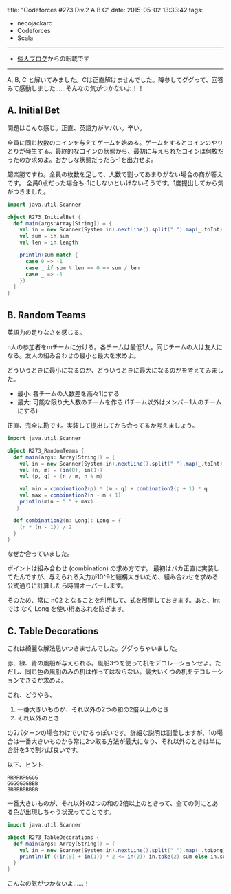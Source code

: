 title: "Codeforces #273 Div.2 A B C"
date: 2015-05-02 13:33:42
tags:
- necojackarc
- Codeforces
- Scala
---

* [個人ブログ](http://necojackarc.hatenablog.com/entry/2015/04/30/023443)からの転載です

---

A, B, C と解いてみました。Cは正直解けませんでした。降参してググって、回答みて感動しました……そんなの気がつかないよ！！

## A. Initial Bet
問題はこんな感じ。正直、英語力がヤバい。辛い。

 全員に同じ枚数のコインを与えてゲームを始める。ゲームをするとコインのやりとりが発生する。最終的なコインの状態から、最初に与えられたコインは何枚だったのか求めよ。おかしな状態だったら-1を出力せよ。

超楽勝ですね。全員の枚数を足して、人数で割ってあまりがない場合の商が答えです。
全員0点だった場合も-1にしないといけないそうです。1度提出してから気がつきました。

```scala
import java.util.Scanner

object R273_InitialBet {
  def main(args:Array[String]) = {
    val in = new Scanner(System.in).nextLine().split(" ").map(_.toInt)
    val sum = in.sum
    val len = in.length

    println(sum match {
      case 0 => -1
      case _ if sum % len == 0 => sum / len
      case _ => -1
    })
  }
}
```

## B. Random Teams
英語力の足りなさを感じる。

n人の参加者をmチームに分ける。各チームは最低1人。同じチームの人は友人になる。友人の組み合わせの最小と最大を求めよ。

どういうときに最小になるのか、どういうときに最大になるのかを考えてみました。

- 最小: 各チームの人数差を高々1にする
- 最大: 可能な限り大人数のチームを作る (1チーム以外はメンバー1人のチームにする)

正直、完全に勘です。実装して提出してから合ってるか考えましょう。

```scala
import java.util.Scanner

object R273_RandomTeams {
  def main(args: Array[String]) = {
    val in = new Scanner(System.in).nextLine().split(" ").map(_.toInt)
    val (n, m) = (in(0), in(1))
    val (p, q) = (n / m, n % m)

    val min = combination2(p) * (m - q) + combination2(p + 1) * q
    val max = combination2(n - m + 1)
    println(min + " " + max)
   }

  def combination2(n: Long): Long = {
    (n * (n - 1)) / 2
  }
}
```

なぜか合っていました。

ポイントは組み合わせ (combination) の求め方です。
最初はバカ正直に実装してたんですが、与えられる入力が10^9と結構大きいため、組み合わせを求める公式通りに計算したら時間オーバーします。

そのため、常に nC2 となることを利用して、式を展開しておきます。あと、Int では なく Long を使い桁あふれを防ぎます。

## C. Table Decorations
これは綺麗な解法思いつきませんでした。ググっちゃいました。

赤、緑、青の風船が与えられる。風船3つを使って机をデコレーションせよ。ただし、同じ色の風船のみの机は作ってはならない。最大いくつの机をデコレーションできるか求めよ。

これ、どうやら、

1. 一番大きいものが、それ以外の2つの和の2倍以上のとき
2. それ以外のとき

の2パターンの場合わけでいけるっぽいです。詳細な説明は割愛しますが、1の場合は一番大きいものから常に2つ取る方法が最大になり、それ以外のときは単に合計を3で割れば良いです。

以下、ヒント

```
RRRRRRGGGG
GGGGGGGBBB
BBBBBBBBBB
```

一番大きいものが、それ以外の2つの和の2倍以上のときって、全ての列にとある色が出現しちゃう状況ってことです。

```scala
import java.util.Scanner

object R273_TableDecorations {
  def main(args: Array[String]) = {
    val in = new Scanner(System.in).nextLine().split(" ").map(_.toLong).sorted
    println(if ((in(0) + in(1)) * 2 <= in(2)) in.take(2).sum else in.sum / 3)
  }
}
```

こんなの気がつかないよ……！
